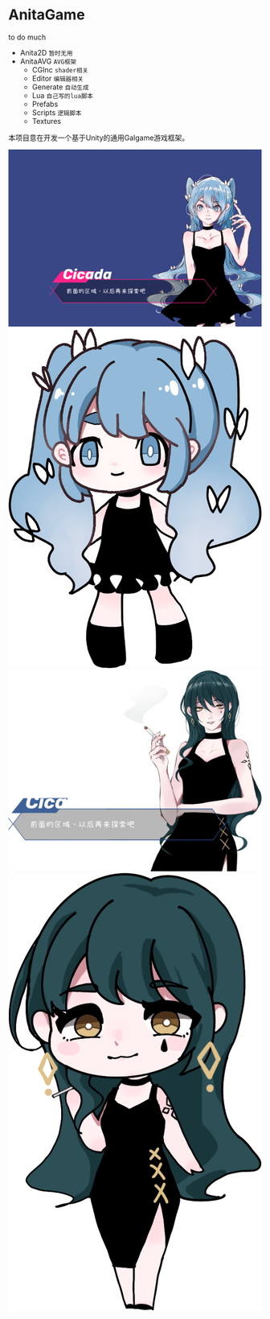 # AnitaGame
to do much



* Anita2D `暂时无用`
* AnitaAVG `AVG框架`
    * CGInc    `shader相关`
    * Editor    `编辑器相关`
    * Generate  `自动生成`
    * Lua       `自己写的lua脚本`  
    * Prefabs   
    * Scripts    `逻辑脚本`
    * Textures

本项目意在开发一个基于Unity的通用Galgame游戏框架。


[-_-]: 每一个人，因其成长环境，教育背景，过往经历，性格特点的不同，面对问题必然有个性化的处理方式。人生的方向，就植根于这每一次判断，选择和决定中，它完全由自己造就，旁人既无法掠美，更无法代受，而这无数微观的选项，汇聚成一条道路，引领你走向自己的未来，人们专门有一个词来形容它：命运。

















![avatar](./RedaMeImage/1.png)
![avatar](./RedaMeImage/2.png)
![avatar](./RedaMeImage/3.png)
![avatar](./RedaMeImage/4.png)

